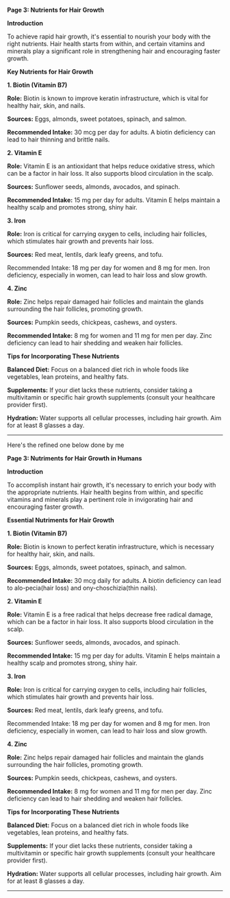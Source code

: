 

**Page 3: Nutrients for Hair Growth**

**Introduction**

To achieve rapid hair growth, it's essential to nourish your body with the right nutrients. Hair health starts from within, and certain vitamins and minerals play a significant role in strengthening hair and encouraging faster growth.

**Key Nutrients for Hair Growth**

**1. Biotin (Vitamin B7)**

**Role:** Biotin is known to improve keratin infrastructure, which is vital for healthy hair, skin, and nails.

**Sources:** Eggs, almonds, sweet potatoes, spinach, and salmon.

**Recommended Intake:** 30 mcg per day for adults. A biotin deficiency can lead to hair thinning and brittle nails.



**2. Vitamin E**

**Role:** Vitamin E is an antioxidant that helps reduce oxidative stress, which can be a factor in hair loss. It also supports blood circulation in the scalp.

**Sources:** Sunflower seeds, almonds, avocados, and spinach.

**Recommended Intake:** 15 mg per day for adults. Vitamin E helps maintain a healthy scalp and promotes strong, shiny hair.



**3. Iron**

**Role:** Iron is critical for carrying oxygen to cells, including hair follicles, which stimulates hair growth and prevents hair loss.

**Sources:** Red meat, lentils, dark leafy greens, and tofu.

Recommended Intake: 18 mg per day for women and 8 mg for men. Iron deficiency, especially in women, can lead to hair loss and slow growth.



**4. Zinc**

**Role:** Zinc helps repair damaged hair follicles and maintain the glands surrounding the hair follicles, promoting growth.

**Sources:** Pumpkin seeds, chickpeas, cashews, and oysters.

**Recommended Intake:** 8 mg for women and 11 mg for men per day. Zinc deficiency can lead to hair shedding and weaken hair follicles.




**Tips for Incorporating These Nutrients**

**Balanced Diet:** Focus on a balanced diet rich in whole foods like vegetables, lean proteins, and healthy fats.

**Supplements:** If your diet lacks these nutrients, consider taking a multivitamin or specific hair growth supplements (consult your healthcare provider first).

**Hydration:** Water supports all cellular processes, including hair growth. Aim for at least 8 glasses a day.



---







Here's the refined one below done by me 


**Page 3: Nutriments for Hair Growth in Humans**

**Introduction**

To accomplish instant hair growth, it's necessary to enrich your body with the appropriate nutrients. Hair health begins from within, and specific vitamins and minerals play a pertinent role in invigorating hair and encouraging faster growth.

**Essential Nutriments for Hair Growth**

**1. Biotin (Vitamin B7)**

**Role:** Biotin is known to perfect keratin infrastructure, which is necessary for healthy hair, skin, and nails.

**Sources:** Eggs, almonds, sweet potatoes, spinach, and salmon.

**Recommended Intake:** 30 mcg daily for adults. A biotin deficiency can lead to alo-pecia(hair loss) and ony-choschizia(thin nails).



**2. Vitamin E**

**Role:** Vitamin E is a free radical that helps decrease free radical damage, which can be a factor in hair loss. It also supports blood circulation in the scalp.

**Sources:** Sunflower seeds, almonds, avocados, and spinach.

**Recommended Intake:** 15 mg per day for adults. Vitamin E helps maintain a healthy scalp and promotes strong, shiny hair.



**3. Iron**

**Role:** Iron is critical for carrying oxygen to cells, including hair follicles, which stimulates hair growth and prevents hair loss.

**Sources:** Red meat, lentils, dark leafy greens, and tofu.

Recommended Intake: 18 mg per day for women and 8 mg for men. Iron deficiency, especially in women, can lead to hair loss and slow growth.



**4. Zinc**

**Role:** Zinc helps repair damaged hair follicles and maintain the glands surrounding the hair follicles, promoting growth.

**Sources:** Pumpkin seeds, chickpeas, cashews, and oysters.

**Recommended Intake:** 8 mg for women and 11 mg for men per day. Zinc deficiency can lead to hair shedding and weaken hair follicles.




**Tips for Incorporating These Nutrients**

**Balanced Diet:** Focus on a balanced diet rich in whole foods like vegetables, lean proteins, and healthy fats.

**Supplements:** If your diet lacks these nutrients, consider taking a multivitamin or specific hair growth supplements (consult your healthcare provider first).

**Hydration:** Water supports all cellular processes, including hair growth. Aim for at least 8 glasses a day.



---














